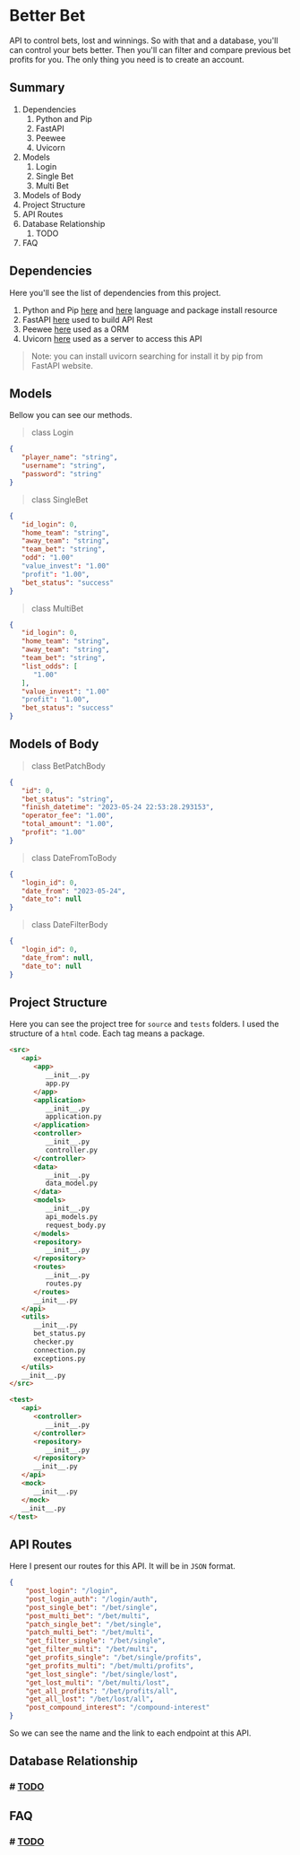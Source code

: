 # Better Bet

API to control bets, lost and winnings. So with that and a database,
you'll can control your bets better. Then you'll can filter and
compare previous bet profits for you. The only thing you need is
to create an account.

## Summary

1. Dependencies
   1. Python and Pip
   2. FastAPI
   3. Peewee
   4. Uvicorn
2. Models
   1. Login
   2. Single Bet
   3. Multi Bet
3. Models of Body
4. Project Structure
5. API Routes
6. Database Relationship
   1. TODO
7. FAQ

## Dependencies

Here you'll see the list of dependencies from this project.

1. Python and Pip [here](https://www.python.org/) and [here](https://pypi.org/project/pip/) language and package install resource
2. FastAPI [here](https://fastapi.tiangolo.com/lo/) used to build API Rest
3. Peewee [here](https://docs.peewee-orm.com/en/latest/index.html) used as a ORM
4. Uvicorn [here](https://www.uvicorn.org/) used as a server to access this API

> Note: you can install uvicorn searching for install it by
> pip from FastAPI website.

## Models

Bellow you can see our methods.

> class Login

```json
{
   "player_name": "string",
   "username": "string",
   "password": "string"
}
```

> class SingleBet

```json
{
   "id_login": 0,
   "home_team": "string", 
   "away_team": "string", 
   "team_bet": "string", 
   "odd": "1.00"
   "value_invest": "1.00"
   "profit": "1.00",
   "bet_status": "success"
}
```

> class MultiBet

```json
{
   "id_login": 0,
   "home_team": "string", 
   "away_team": "string", 
   "team_bet": "string", 
   "list_odds": [
      "1.00"
   ],
   "value_invest": "1.00"
   "profit": "1.00",
   "bet_status": "success"
}
```

## Models of Body

> class BetPatchBody

```json
{
   "id": 0,
   "bet_status": "string",
   "finish_datetime": "2023-05-24 22:53:28.293153",
   "operator_fee": "1.00",
   "total_amount": "1.00",
   "profit": "1.00"
}
```

> class DateFromToBody

```json
{
   "login_id": 0,
   "date_from": "2023-05-24",
   "date_to": null
}
```

> class DateFilterBody

```json
{
   "login_id": 0,
   "date_from": null,
   "date_to": null
}
```

## Project Structure

Here you can see the project tree for `source` and `tests` folders.
I used the structure of a `html` code. Each tag
means a package.

```html
<src>
   <api>
      <app>
         __init__.py
         app.py
      </app>
      <application>
         __init__.py
         application.py
      </application>
      <controller>
         __init__.py
         controller.py
      </controller>
      <data>
         __init__.py
         data_model.py
      </data>
      <models>
         __init__.py
         api_models.py
         request_body.py
      </models>
      <repository>
         __init__.py
      </repository>
      <routes>
         __init__.py
         routes.py
      </routes>
      __init__.py
   </api>
   <utils>
      __init__.py
      bet_status.py
      checker.py
      connection.py
      exceptions.py
   </utils>
   __init__.py
</src>
```

```html
<test>
   <api>
      <controller>
         __init__.py
      </controller>
      <repository>
         __init__.py
      </repository>
      __init__.py
   </api>
   <mock>
      __init__.py
   </mock>
   __init__.py
</test>
```

## API Routes

Here I present our routes for this API. It will be in `JSON` format.

```json
{
    "post_login": "/login",
    "post_login_auth": "/login/auth",
    "post_single_bet": "/bet/single",
    "post_multi_bet": "/bet/multi",
    "patch_single_bet": "/bet/single",
    "patch_multi_bet": "/bet/multi",
    "get_filter_single": "/bet/single",
    "get_filter_multi": "/bet/multi",
    "get_profits_single": "/bet/single/profits",
    "get_profits_multi": "/bet/multi/profits",
    "get_lost_single": "/bet/single/lost",
    "get_lost_multi": "/bet/multi/lost",
    "get_all_profits": "/bet/profits/all",
    "get_all_lost": "/bet/lost/all",
    "post_compound_interest": "/compound-interest"
}
```

So we can see the name and the link to each endpoint at this API.

## Database Relationship

### # [TODO](#)

## FAQ

### # [TODO](#)
